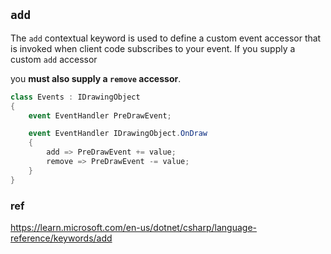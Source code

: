 ## `add`

The `add` contextual keyword is used to define a custom event accessor that is invoked when client code subscribes to your event. If you supply a custom `add` accessor

you **must also supply a `remove` accessor**.

```cs
class Events : IDrawingObject
{
    event EventHandler PreDrawEvent;

    event EventHandler IDrawingObject.OnDraw
    {
        add => PreDrawEvent += value;
        remove => PreDrawEvent -= value;
    }
}
```

### ref
https://learn.microsoft.com/en-us/dotnet/csharp/language-reference/keywords/add

